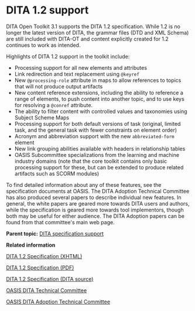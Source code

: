# DITA 1.2 support

DITA Open Toolkit 3.1 supports the DITA 1.2 specification. While 1.2 is no longer the latest version of DITA, the grammar files \(DTD and XML Schema\) are still included with DITA-OT and content explicitly created for 1.2 continues to work as intended.

Highlights of DITA 1.2 support in the toolkit include:

-   Processing support for all new elements and attributes
-   Link redirection and text replacement using `@keyref`
-   New `@processing-role` attribute in maps to allow references to topics that will not produce output artifacts
-   New content reference extensions, including the ability to reference a range of elements, to push content into another topic, and to use keys for resolving a `@conref` attribute.
-   The ability to filter content with controlled values and taxonomies using Subject Scheme Maps
-   Processing support for both default versions of task \(original, limited task, and the general task with fewer constraints on element order\)
-   Acronym and abbreviation support with the new `abbreviated-form` element
-   New link grouping abilities available with headers in relationship tables
-   OASIS Subcommittee specializations from the learning and machine industry domains \(note that the core toolkit contains only basic processing support for these, but can be extended to produce related artifacts such as SCORM modules\)

To find detailed information about any of these features, see the specification documents at OASIS. The DITA Adoption Technical Committee has also produced several papers to describe individual new features. In general, the white papers are geared more towards DITA users and authors, while the specification is geared more towards tool implementors, though both may be useful for either audience. The DITA Adoption papers can be found from that committee's main web page.

**Parent topic:** [DITA specification support](../reference/DITA_spec-support.md)

**Related information**  


[DITA 1.2 Specification \(XHTML\)](http://docs.oasis-open.org/dita/v1.2/spec/DITA1.2-spec.html)

[DITA 1.2 Specification \(PDF\)](http://docs.oasis-open.org/dita/v1.2/spec/DITA1.2-spec.pdf)

[DITA 1.2 Specification \(DITA source\)](http://docs.oasis-open.org/dita/v1.2/spec/DITA1.2-spec.zip)

[OASIS DITA Technical Committee](https://www.oasis-open.org/committees/tc_home.php?wg_abbrev=dita)

[OASIS DITA Adoption Technical Committee](https://www.oasis-open.org/committees/tc_home.php?wg_abbrev=dita-adoption)

